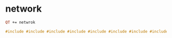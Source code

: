 # network

``` pro
QT += netwrok
```

``` h
#include #include #include #include #include #include #include #include #include //以下是json数据传送所需头文件 #include #include #include #includ:xe
```
